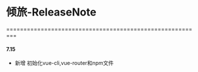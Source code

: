 # 倾旅-ReleaseNote

=========================================================

#### 7.15 
* 新增 初始化vue-cli,vue-router和npm文件

  

